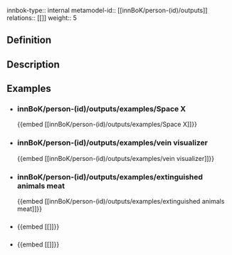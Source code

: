 
innbok-type:: internal
metamodel-id:: [[innBoK/person-(id)/outputs]]
relations:: [[]]
weight:: 5

## Definition

## Description
## Examples
- ### innBoK/person-(id)/outputs/examples/Space X
	{{embed [[innBoK/person-(id)/outputs/examples/Space X]]}}
- ### innBoK/person-(id)/outputs/examples/vein visualizer
	{{embed [[innBoK/person-(id)/outputs/examples/vein visualizer]]}}
- ### innBoK/person-(id)/outputs/examples/extinguished animals meat
	{{embed [[innBoK/person-(id)/outputs/examples/extinguished animals meat]]}}
- ### 
	{{embed [[]]}}
- ### 
	{{embed [[]]}}


